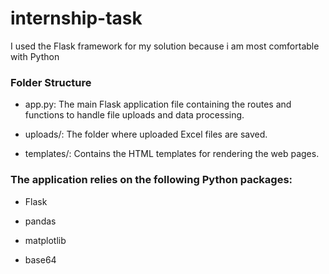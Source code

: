 # internship-task

I used the Flask framework for my solution because i am most comfortable with Python

### Folder Structure  
- app.py: The main Flask application file containing the routes and functions to handle file uploads and data processing.  

- uploads/: The folder where uploaded Excel files are saved.

- templates/: Contains the HTML templates for rendering the web pages.


### The application relies on the following Python packages:  
- Flask

- pandas

- matplotlib

- base64
